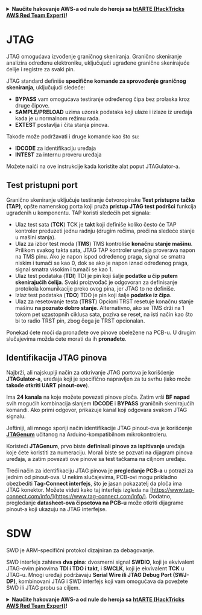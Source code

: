 <details>

<summary><strong>Naučite hakovanje AWS-a od nule do heroja sa</strong> <a href="https://training.hacktricks.xyz/courses/arte"><strong>htARTE (HackTricks AWS Red Team Expert)</strong></a><strong>!</strong></summary>

Drugi načini podrške HackTricks-u:

* Ako želite videti **oglašavanje vaše kompanije na HackTricks-u** ili **preuzeti HackTricks u PDF formatu** proverite [**SUBSCRIPTION PLANS**](https://github.com/sponsors/carlospolop)!
* Nabavite [**zvanični PEASS & HackTricks swag**](https://peass.creator-spring.com)
* Otkrijte [**The PEASS Family**](https://opensea.io/collection/the-peass-family), našu kolekciju ekskluzivnih [**NFT-ova**](https://opensea.io/collection/the-peass-family)
* **Pridružite se** 💬 [**Discord grupi**](https://discord.gg/hRep4RUj7f) ili [**telegram grupi**](https://t.me/peass) ili nas **pratite** na **Twitter-u** 🐦 [**@carlospolopm**](https://twitter.com/hacktricks_live)**.**
* **Podelite svoje hakovanje trikove slanjem PR-ova na** [**HackTricks**](https://github.com/carlospolop/hacktricks) i [**HackTricks Cloud**](https://github.com/carlospolop/hacktricks-cloud) github repozitorijume.

</details>


#

# JTAG

JTAG omogućava izvođenje graničnog skeniranja. Granično skeniranje analizira određenu elektroniku, uključujući ugrađene granične skenirajuće ćelije i registre za svaki pin.

JTAG standard definiše **specifične komande za sprovođenje graničnog skeniranja**, uključujući sledeće:

* **BYPASS** vam omogućava testiranje određenog čipa bez prolaska kroz druge čipove.
* **SAMPLE/PRELOAD** uzima uzorak podataka koji ulaze i izlaze iz uređaja kada je u normalnom režimu rada.
* **EXTEST** postavlja i čita stanja pinova.

Takođe može podržavati i druge komande kao što su:

* **IDCODE** za identifikaciju uređaja
* **INTEST** za internu proveru uređaja

Možete naići na ove instrukcije kada koristite alat poput JTAGulator-a.

## Test pristupni port

Granično skeniranje uključuje testiranje četvoropinske **Test pristupne tačke (TAP)**, opšte namenskog porta koji pruža **pristup JTAG test podršci** funkcija ugrađenih u komponentu. TAP koristi sledećih pet signala:

* Ulaz test sata (**TCK**) TCK je **takt** koji definiše koliko često će TAP kontroler preduzeti jednu radnju (drugim rečima, preći na sledeće stanje u mašini stanja).
* Ulaz za izbor test moda (**TMS**) TMS kontroliše **konačnu stanje mašinu**. Prilikom svakog takta sata, JTAG TAP kontroler uređaja proverava napon na TMS pinu. Ako je napon ispod određenog praga, signal se smatra niskim i tumači se kao 0, dok se ako je napon iznad određenog praga, signal smatra visokim i tumači se kao 1.
* Ulaz test podataka (**TDI**) TDI je pin koji šalje **podatke u čip putem skenirajućih ćelija**. Svaki proizvođač je odgovoran za definisanje protokola komunikacije preko ovog pina, jer JTAG to ne definiše.
* Izlaz test podataka (**TDO**) TDO je pin koji šalje **podatke iz čipa**.
* Ulaz za resetovanje testa (**TRST**) Opcioni TRST resetuje konačnu stanje mašinu **na poznato dobro stanje**. Alternativno, ako se TMS drži na 1 tokom pet uzastopnih ciklusa sata, poziva se reset, na isti način kao što bi to radio TRST pin, zbog čega je TRST opcionalan.

Ponekad ćete moći da pronađete ove pinove obeležene na PCB-u. U drugim slučajevima možda ćete morati da ih **pronađete**.

## Identifikacija JTAG pinova

Najbrži, ali najskuplji način za otkrivanje JTAG portova je korišćenje **JTAGulator-a**, uređaja koji je specifično napravljen za tu svrhu (iako može **takođe otkriti UART pinout-ove**).

Ima **24 kanala** na koje možete povezati pinove ploča. Zatim vrši **BF napad** svih mogućih kombinacija slanjem **IDCODE** i **BYPASS** graničnih skenirajućih komandi. Ako primi odgovor, prikazuje kanal koji odgovara svakom JTAG signalu.

Jeftiniji, ali mnogo sporiji način identifikacije JTAG pinout-ova je korišćenje [**JTAGenum**](https://github.com/cyphunk/JTAGenum/) učitanog na Arduino-kompatibilnom mikrokontroleru.

Koristeći **JTAGenum**, prvo biste **definisali pinove za ispitivanje** uređaja koje ćete koristiti za numeraciju. Morali biste se pozvati na dijagram pinova uređaja, a zatim povezati ove pinove sa test tačkama na ciljnom uređaju.

Treći način za identifikaciju JTAG pinova je **pregledanje PCB-a** u potrazi za jednim od pinout-ova. U nekim slučajevima, PCB-ovi mogu prikladno obezbediti **Tag-Connect interfejs**, što je jasan pokazatelj da ploča ima JTAG konektor. Možete videti kako taj interfejs izgleda na [https://www.tag-connect.com/info/](https://www.tag-connect.com/info/). Dodatno, pregledanje **datasheet-ova čipsetova na PCB-u** može otkriti dijagrame pinout-a koji ukazuju na JTAG interfejse.

# SDW

SWD je ARM-specifični protokol dizajniran za debagovanje.

SWD interfejs zahteva **dva pina**: dvosmerni signal **SWDIO**, koji je ekvivalent JTAG-ovim pinovima **TDI i TDO i takt**, i **SWCLK**, koji je ekvivalent **TCK** u JTAG-u. Mnogi uređaji podržavaju **Serial Wire ili JTAG Debug Port (SWJ-DP)**, kombinovani JTAG i SWD interfejs koji vam omogućava da povežete SWD ili JTAG probu sa ciljem.


<details>

<summary><strong>Naučite hakovanje AWS-a od nule do heroja sa</strong> <a href="https://training.hacktricks.xyz/courses/arte"><strong>htARTE (HackTricks AWS Red Team Expert)</strong></a><strong>!</strong></summary>

Drugi načini podrške HackTricks-u:

* Ako želite videti **oglašavanje vaše kompanije na HackTricks-u** ili **preuzeti HackTricks u PDF formatu** proverite [**SUBSCRIPTION PLANS**](https://github.com/sponsors/carlospolop)!
* Nabavite [**zvanični PEASS & HackTricks swag**](https://peass.creator-spring.com)
* Otkrijte [**The PEASS Family**](https://opensea.io/collection/the-peass-family), našu kolekciju ekskluzivnih [**NFT-ova**](https://opensea.io/collection/the-peass-family)
* **Pridružite se** 💬 [**Discord grupi**](https://discord.gg/hRep4RUj7f) ili [**telegram grupi**](https://t.me/peass) ili nas **pratite** na **Twitter-u** 🐦 [**@carlospolopm**](https://twitter.com/hacktricks_live)**.**
* **Podelite svoje hakovanje trikove slanjem PR-ova na** [**HackTricks**](https://github.com/carlospolop/hacktricks) i [**HackTricks Cloud**](https://github.com/carlospolop/hacktricks-cloud) github repozitorijume.

</details>
